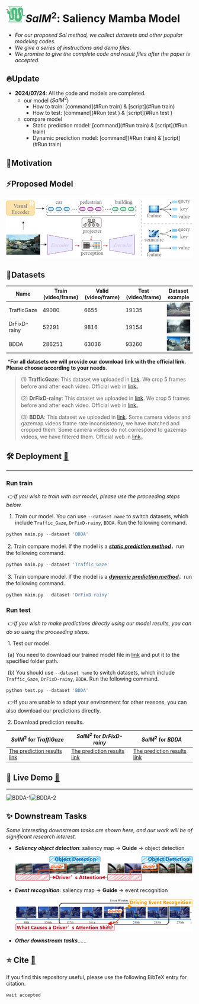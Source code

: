 # <img src="fig\logo.png" alt="image-20240726153118844" style="zoom: 100%;" />$SalM^2$: Saliency Mamba Model

 - *For our proposed Sal method, we collect datasets and other popular modeling codes.*
 - *We give a series of instructions and demo files.*
 - *We promise to give the complete code and result files after the paper is accepted.*

## 🔥Update

- **2024/07/24**: All the code and models are completed.
  - our model ($SalM^2$)
    - How to train:  [command](#Run train) & [script](#Run train)
    - How to test:  [command](#Run test ) & [script](#Run test )
  - compare model
    - Static prediction model:  [command](#Run train) & [script](#Run train)
    - Dynamic prediction model:  [command](#Run train) & [script](#Run train)

## 💬Motivation



## ⚡Proposed Model

<img src="fig\model_overview.png" alt="image-20240726153118844" style="zoom: 100%;" /> 

## 📖Datasets

| Name         | Train (video/frame)  | Valid (video/frame) | Test (video/frame)  | Dataset example                                              |
| ------------ | ------ | ----- | ----- | ------------------------------------------------------------ |
| TrafficGaze  | 49080  | 6655  | 19135 | <img src="fig\TrafficGaze-example.gif" alt="BDDA-3" style="zoom:100%;" /> |
| DrFixD-rainy | 52291  | 9816  | 19154 | <img src="fig\DrFixD-rainy-example.gif" alt="BDDA-1" style="zoom:100%;" /> |
| BDDA         | 286251 | 63036 | 93260 | <img src="fig\BDDA-example.gif" alt="BDDA-0" style="zoom:100%;" /> |

​	***For all datasets we will provide our download link with the official link. Please choose according to your needs**.

> (1) **TrafficGaze**: This dataset we uploaded in [link](www.baidu.com "Download Traffic_Gaze"). We crop 5 frames before and after each video. Official web in [link](https://github.com/taodeng/CDNN-traffic-saliency "Official Traffic_Gaze")。
>
> (2) **DrFixD-rainy**: This dataset we uploaded in [link](www.baidu.com "Download DrFixD-rainy"). We crop 5 frames before and after each video. Official web in [link](https://github.com/taodeng/DrFixD-rainy "Official DrFixD-rainy")。
>
> (3) **BDDA**: This dataset we uploaded in [link](www.baidu.com "Download BDDA"). Some camera videos and gazemap videos frame rate inconsistency, we have matched and cropped them. Some camera videos do not correspond to gazemap videos, we have filtered them. Official web in [link](https://deepdrive.berkeley.edu/ "Official BDDA")。

## 🛠️ Deployment **[🔁](#🔥Update)**

------

### 	Run train 

​	👉*If you wish to train with our model, please use the proceeding steps below.*

1. Train our model.  You can use `--dataset name` to switch datasets, which include `Traffic_Gaze`, `DrFixD-rainy`, `BDDA`. Run the following command.

```python
python main.py --dataset 'BDDA'
```

​	2. Train compare model. If the model is a *<u>**static prediction method**</u>*，run the following command.

```python
python main.py --dataset 'Traffic_Gaze'
```

​	3. Train compare model. If the model is a ***<u>dynamic prediction method</u>***，run the following command.

```python
python main.py --dataset 'DrFixD-rainy'
```

### 	Run test 

​	👉*If you wish to make predictions directly using our model results, you can do so using the proceeding steps.*

​	1. Test our model.

​		(a) You need to download our trained model file in [link](www.baidu.com "Download salmm model.tar") and put it to the specified folder path.

​		(b) You should use `--dataset name` to switch datasets, which include `Traffic_Gaze`, `DrFixD-rainy`, `BDDA`. Run the following command.

```python
python test.py --dataset 'BDDA'
```

​	👉If you are unable to adapt your environment for other reasons, you can also download our predictions directly.

​	2. Download prediction results.

| $SalM^2$ for *TraffiGaze*                                    | $SalM^2$ for *DrFixD-rainy*                                  | $SalM^2$ for *BDDA*                                          |
| ------------------------------------------------------------ | ------------------------------------------------------------ | ------------------------------------------------------------ |
| [The prediction results link](www.baidu.com "Prediction TraffiGaze") | [The prediction results link](www.baidu.com "Prediction DrFixD-rainy") | [The prediction results link](www.baidu.com "Prediction BDDA") |



## 🚀 Live Demo **[🔁](#🔥Update)**

------

<img src="fig/model_prediction1.gif" alt="BDDA-1" style="zoom:100%;" /><img src="fig/model_prediction2.gif" alt="BDDA-2" style="zoom:100%;" />

## ✨ Downstream Tasks

*Some interesting downstream tasks are shown here, and our work will be of significant research interest.*

- ***Saliency object detection***: saliency map → **Guide** → object detection

  <img src="fig/downstream_task1.png" alt="B" style="zoom:100%;" />

- ***Event recognition***: saliency map → **Guide** → event recognition

  ![image-20240727154913433](fig/downstream_task2.png)

- ***Other downstream tasks***......

## ⭐️ Cite **[🔁](#🔥Update)**

If you find this repository useful, please use the following BibTeX entry for citation.

```python
wait accepted
```
